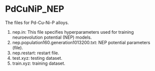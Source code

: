 # PdCuNiP_NEP
The files for Pd-Cu-Ni-P alloys.
1. nep.in:
   This file specifies hyperparameters used for training neuroevolution potential (NEP) models.
2. nep.population160.generation1013200.txt:
   NEP potential parameters (file).
3. nep.restart:
   restart file.
4. test.xyz:
   testing dataset.
5. train.xyz:
   training dataset.
